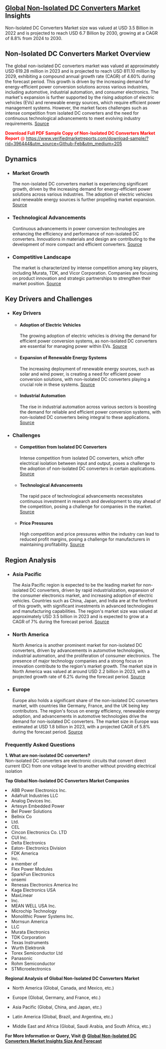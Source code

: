 <h2><a href="https://www.verifiedmarketreports.com/download-sample/?rid=396444&amp;utm_source=Github&amp;utm_medium=205" target="_blank">Global Non-Isolated DC Converters Market</a> Insights</h2><p>Non-Isolated DC Converters Market size was valued at USD 3.5 Billion in 2022 and is projected to reach USD 6.7 Billion by 2030, growing at a CAGR of 8.8% from 2024 to 2030.</p><p> <h2>Non-Isolated DC Converters Market Overview</h2> <p>The global non-isolated DC converters market was valued at approximately USD 619.28 million in 2023 and is projected to reach USD 811.10 million by 2029, exhibiting a compound annual growth rate (CAGR) of 4.60% during the forecast period. This growth is driven by the increasing demand for energy-efficient power conversion solutions across various industries, including automotive, industrial automation, and consumer electronics. The market's expansion is further supported by the rising adoption of electric vehicles (EVs) and renewable energy sources, which require efficient power management systems. However, the market faces challenges such as intense competition from isolated DC converters and the need for continuous technological advancements to meet evolving industry requirements. <a href="https://www.marketresearch.com/Bosson-Research-v4252/Global-Non-Isolated-DC-Converter-36123127/">Source</a></p> <p><p><span class=""><span style="color: #ff0000;"><strong>Download Full PDF Sample Copy of Non-Isolated DC Converters Market Report</strong> @ </span><a href="https://www.verifiedmarketreports.com/download-sample/?rid=396444&amp;utm_source=Github-Feb&amp;utm_medium=205" target="_blank">https://www.verifiedmarketreports.com/download-sample/?rid=396444&amp;utm_source=Github-Feb&amp;utm_medium=205</a></span></p></p> <h2>Dynamics</h2> <ul> <li><h3>Market Growth</h3> <p>The non-isolated DC converters market is experiencing significant growth, driven by the increasing demand for energy-efficient power solutions across various industries. The adoption of electric vehicles and renewable energy sources is further propelling market expansion. <a href="https://www.grandviewresearch.com/industry-analysis/dc-dc-converter-market-report">Source</a></p> </li> <li><h3>Technological Advancements</h3> <p>Continuous advancements in power conversion technologies are enhancing the efficiency and performance of non-isolated DC converters. Innovations in materials and design are contributing to the development of more compact and efficient converters. <a href="https://www.grandviewresearch.com/industry-analysis/dc-dc-converter-market-report">Source</a></p> </li> <li><h3>Competitive Landscape</h3> <p>The market is characterized by intense competition among key players, including Murata, TDK, and Vicor Corporation. Companies are focusing on product innovation and strategic partnerships to strengthen their market position. <a href="https://www.marketresearch.com/Bosson-Research-v4252/Global-Non-Isolated-DC-Converter-36123127/">Source</a></p> </li> </ul> <h2>Key Drivers and Challenges</h2> <ul> <li><h3>Key Drivers</h3> <ul> <li><h4>Adoption of Electric Vehicles</h4> <p>The growing adoption of electric vehicles is driving the demand for efficient power conversion systems, as non-isolated DC converters are essential for managing power within EVs. <a href="https://dataintelo.com/report/non-isolated-dc-converters-market">Source</a></p> </li> <li><h4>Expansion of Renewable Energy Systems</h4> <p>The increasing deployment of renewable energy sources, such as solar and wind power, is creating a need for efficient power conversion solutions, with non-isolated DC converters playing a crucial role in these systems. <a href="https://dataintelo.com/report/non-isolated-dc-converters-market">Source</a></p> </li> <li><h4>Industrial Automation</h4> <p>The rise in industrial automation across various sectors is boosting the demand for reliable and efficient power conversion systems, with non-isolated DC converters being integral to these applications. <a href="https://www.grandviewresearch.com/industry-analysis/dc-dc-converter-market-report">Source</a></p> </li> </ul> </li> <li><h3>Challenges</h3> <ul> <li><h4>Competition from Isolated DC Converters</h4> <p>Intense competition from isolated DC converters, which offer electrical isolation between input and output, poses a challenge to the adoption of non-isolated DC converters in certain applications. <a href="https://dataintelo.com/report/non-isolated-dc-converters-market">Source</a></p> </li> <li><h4>Technological Advancements</h4> <p>The rapid pace of technological advancements necessitates continuous investment in research and development to stay ahead of the competition, posing a challenge for companies in the market. <a href="https://dataintelo.com/report/non-isolated-dc-converters-market">Source</a></p> </li> <li><h4>Price Pressures</h4> <p>High competition and price pressures within the industry can lead to reduced profit margins, posing a challenge for manufacturers in maintaining profitability. <a href="https://dataintelo.com/report/non-isolated-dc-converters-market">Source</a></p> </li> </ul> </li> </ul> <h2>Region Analysis</h2> <ul> <li><h3>Asia Pacific</h3> <p>The Asia Pacific region is expected to be the leading market for non-isolated DC converters, driven by rapid industrialization, expansion of the consumer electronics market, and increasing adoption of electric vehicles. Countries such as China, Japan, and India are at the forefront of this growth, with significant investments in advanced technologies and manufacturing capabilities. The region's market size was valued at approximately USD 3.5 billion in 2023 and is expected to grow at a CAGR of 7% during the forecast period. <a href="https://dataintelo.com/report/non-isolated-dc-converters-market">Source</a></p> </li> <li><h3>North America</h3> <p>North America is another prominent market for non-isolated DC converters, driven by advancements in automotive technologies, industrial automation, and the proliferation of consumer electronics. The presence of major technology companies and a strong focus on innovation contribute to the region's market growth. The market size in North America was valued at around USD 2.2 billion in 2023, with a projected growth rate of 6.2% during the forecast period. <a href="https://dataintelo.com/report/non-isolated-dc-converters-market">Source</a></p> </li> <li><h3>Europe</h3> <p>Europe also holds a significant share of the non-isolated DC converters market, with countries like Germany, France, and the UK being key contributors. The region's focus on energy efficiency, renewable energy adoption, and advancements in automotive technologies drive the demand for non-isolated DC converters. The market size in Europe was estimated at USD 1.8 billion in 2023, with a projected CAGR of 5.8% during the forecast period. <a href="https://dataintelo.com/report/non-isolated-dc-converters-market">Source</a></p> </li> </ul> <h3>Frequently Asked Questions</h3> <p><strong>1. What are non-isolated DC converters?</strong><br>Non-isolated DC converters are electronic circuits that convert direct current (DC) from one voltage level to another without providing electrical isolation</p><p><strong>Top Global Non-Isolated DC Converters Market Companies</strong></p><div data-test-id=""><p><li>ABB Power Electronics Inc.</li><li> Adafruit Industries LLC</li><li> Analog Devices Inc.</li><li> Artesyn Embedded Power</li><li> Bel Power Solutions</li><li> Bellnix Co</li><li> Ltd.</li><li> CEL</li><li> Cincon Electronics Co. LTD</li><li> CUI Inc.</li><li> Delta Electronics</li><li> Eaton- Electronics Division</li><li> FDK America</li><li> Inc.</li><li> a member of</li><li> Flex Power Modules</li><li> SparkFun Electronics</li><li> onsemi</li><li> Renesas Electronics America Inc</li><li> Kaga Electronics USA</li><li> MaxLinear</li><li> Inc.</li><li> MEAN WELL USA Inc.</li><li> Microchip Technology</li><li> Monolithic Power Systems Inc.</li><li> Mornsun America</li><li> LLC</li><li> Murata Electronics</li><li> TDK Corporation</li><li> Texas Instruments</li><li> Wurth Elektronik</li><li> Torex Semiconductor Ltd</li><li> Panasonic</li><li> Rohm Semiconductor</li><li> STMicroelectronics</li></p><div><strong>Regional Analysis of&nbsp;Global Non-Isolated DC Converters Market</strong></div><ul><li dir="ltr"><p dir="ltr">North America&nbsp;(Global, Canada, and Mexico, etc.)</p></li><li dir="ltr"><p dir="ltr">Europe (Global, Germany, and France, etc.)</p></li><li dir="ltr"><p dir="ltr">Asia Pacific&nbsp;(Global, China, and Japan, etc.)</p></li><li dir="ltr"><p dir="ltr">Latin America&nbsp;(Global, Brazil, and Argentina, etc.)</p></li><li dir="ltr">Middle East and Africa&nbsp;(Global, Saudi Arabia, and South Africa, etc.)</li></ul><p><strong>For More Information or Query, Visit @&nbsp;</strong><strong><a href="https://www.verifiedmarketreports.com/product/non-isolated-dc-converters-market/?utm_source=Github&amp;utm_medium=205" target="_blank">Global Non-Isolated DC Converters Market Insights Size And Forecast</a></strong></p></div>
